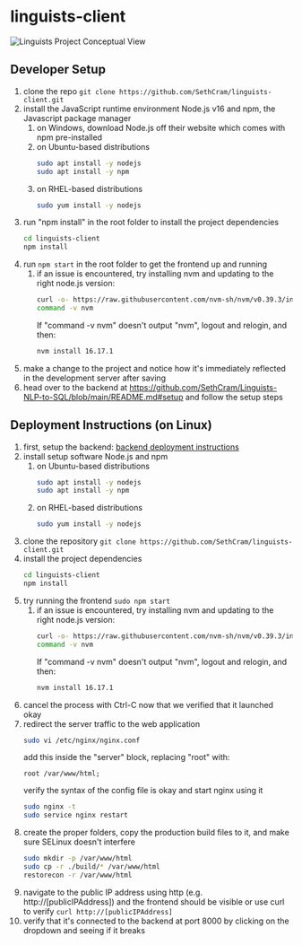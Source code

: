 # linguists-client
![Linguists Project Conceptual View](https://user-images.githubusercontent.com/86444777/219822992-974e45b1-fb9a-4600-90f9-78c37d9c9c89.png)

## Developer Setup
1. clone the repo `git clone https://github.com/SethCram/linguists-client.git`
2. install the JavaScript runtime environment Node.js v16 and npm, the Javascript package manager
    1. on Windows, download Node.js off their website which comes with npm pre-installed
    2. on Ubuntu-based distributions
        ```sh
        sudo apt install -y nodejs
        sudo apt install -y npm
        ```
    2. on RHEL-based distributions
        ```sh
        sudo yum install -y nodejs
        ```
3. run "npm install" in the root folder to install the project dependencies
    ```sh
    cd linguists-client
    npm install
    ```
5. run `npm start` in the root folder to get the frontend up and running
    1. if an issue is encountered, try installing nvm and updating to the right node.js version:
        ```sh
        curl -o- https://raw.githubusercontent.com/nvm-sh/nvm/v0.39.3/install.sh | bash
        command -v nvm
        ```
        If "command -v nvm" doesn't output "nvm", logout and relogin, and then:
        ```sh
        nvm install 16.17.1
        ```
6. make a change to the project and notice how it's immediately reflected in the development server after saving
7. head over to the backend at https://github.com/SethCram/Linguists-NLP-to-SQL/blob/main/README.md#setup and follow the setup steps

## Deployment Instructions (on Linux)
1. first, setup the backend: [backend deployment instructions](https://github.com/SethCram/Linguists-NLP-to-SQL#deployment-instructions)
2. install setup software Node.js and npm
    1. on Ubuntu-based distributions
        ```sh
        sudo apt install -y nodejs
        sudo apt install -y npm
        ```
    2. on RHEL-based distributions
        ```sh
        sudo yum install -y nodejs
        ```
3. clone the repository `git clone https://github.com/SethCram/linguists-client.git`
4. install the project dependencies 
    ```sh
    cd linguists-client
    npm install
    ```
5. try running the frontend `sudo npm start`
   1. if an issue is encountered, try installing nvm and updating to the right node.js version:
        ```sh
        curl -o- https://raw.githubusercontent.com/nvm-sh/nvm/v0.39.3/install.sh | bash
        command -v nvm
        ```
        If "command -v nvm" doesn't output "nvm", logout and relogin, and then:
        ```sh
        nvm install 16.17.1
        ```
6. cancel the process with Ctrl-C now that we verified that it launched okay
7. redirect the server traffic to the web application
    ```sh
    sudo vi /etc/nginx/nginx.conf
    ```
    add this inside the "server" block, replacing "root" with:
    ```
    root /var/www/html;
    ```
    verify the syntax of the config file is okay and start nginx using it
    ```sh
    sudo nginx -t
    sudo service nginx restart
    ```
8. create the proper folders, copy the production build files to it, and make sure SELinux doesn't interfere
   ```sh 
   sudo mkdir -p /var/www/html
   sudo cp -r ./build/* /var/www/html
   restorecon -r /var/www/html
   ```
10. navigate to the public IP address using http (e.g. http://[publicIPAddress]) and the frontend should be visible or use curl to verify `curl http://[publicIPAddress]` 
11. verify that it's connected to the backend at port 8000 by clicking on the dropdown and seeing if it breaks
